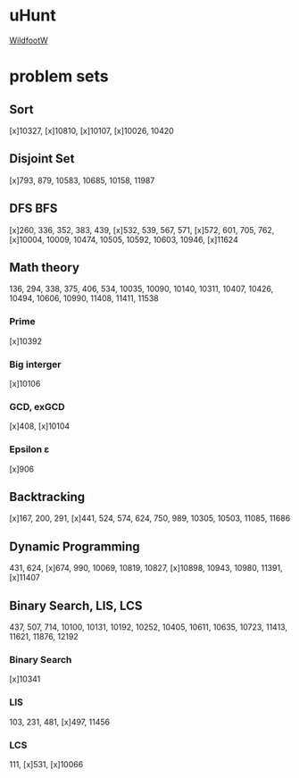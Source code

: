 # uHunt
[WildfootW](https://uhunt.onlinejudge.org/id/770322)

# problem sets
## Sort
[x]10327, [x]10810, [x]10107, [x]10026, 10420

## Disjoint Set
[x]793, 879, 10583, 10685, 10158, 11987

## DFS BFS
[x]260, 336, 352, 383, 439, [x]532, 539, 567, 571, [x]572, 601, 705, 762, [x]10004, 10009, 10474, 10505, 10592, 10603, 10946, [x]11624

## Math theory
136, 294, 338, 375, 406, 534, 10035, 10090, 10140, 10311, 10407, 10426, 10494, 10606, 10990, 11408, 11411, 11538

### Prime
[x]10392

### Big interger
[x]10106

### GCD, exGCD
[x]408, [x]10104

### Epsilon ε
[x]906

## Backtracking
[x]167, 200, 291, [x]441, 524, 574, 624, 750, 989, 10305, 10503, 11085, 11686

## Dynamic Programming
431, 624, [x]674, 990, 10069, 10819, 10827, [x]10898, 10943, 10980, 11391, [x]11407

## Binary Search, LIS, LCS
437, 507, 714, 10100, 10131, 10192, 10252, 10405, 10611, 10635, 10723, 11413, 11621, 11876, 12192

### Binary Search
[x]10341

### LIS
103, 231, 481, [x]497, 11456

### LCS
111, [x]531, [x]10066
